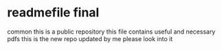 # readmefile final
common this is a public repository 
this file contains useful and necessary pdfs
this is the new repo updated by me please look into it 
